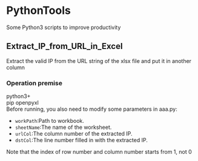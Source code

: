 PythonTools
====
Some Python3 scripts to improve productivity<br>

## Extract_IP_from_URL_in_Excel<br>
Extract the valid IP from the URL string of the xlsx file and put it in another column
### Operation premise<br>
python3+<br>
pip openpyxl<br>
Before running, you also need to modify some parameters in aaa.py:<br>
* `workPath`:Path to workbook.
* `sheetName`:The name of the worksheet.
* `urlCol`:The column number of the extracted IP.
* `dstCol`:The line number filled in with the extracted IP.<br>

Note that the index of row number and column number starts from 1, not 0
